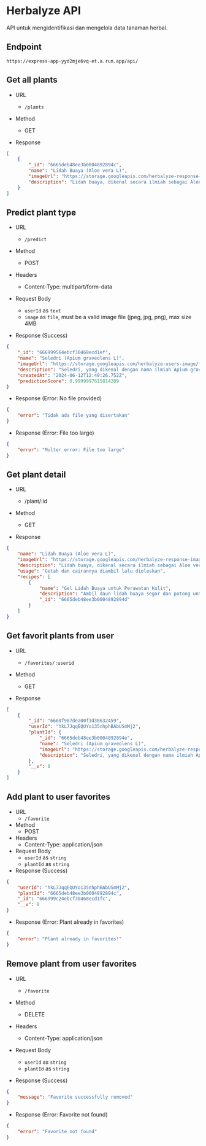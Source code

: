 # Herbalyze API
API untuk mengidentifikasi dan mengelola data tanaman herbal.

## Endpoint
```https://express-app-yyd2mje6vq-et.a.run.app/api/```

## Get all plants
- URL
  
  - ```/plants```
- Method
  
    - GET

- Response

```json
[
    {
        "_id": "6665deb48ee3b0004892894c",
        "name": "Lidah Buaya (Aloe vera L)",
        "imageUrl": "https://storage.googleapis.com/herbalyze-response-image/lidah-buaya.jpeg",
        "description": "Lidah buaya, dikenal secara ilmiah sebagai Aloe vera L., adalah tumbuhan sukulen yang telah dikenal dan digunakan selama ribuan tahun karena manfaat medis dan kecantikannya. Lidah buaya memiliki daun tebal dan berdaging yang menyimpan gel bening yang kaya akan nutrisi dan senyawa bioaktif."
    }
]
```

## Predict plant type
- URL

  - `/predict`
- Method

  - POST
- Headers

  - Content-Type: multipart/form-data
- Request Body

    - `userId` as `text`
    - `image` as `file`, must be a valid image file (jpeg, jpg, png), max size 4MB
- Response (Success)

```json
{
    "_id": "666999564ebcf30468ecd1ef",
    "name": "Seledri (Apium graveolens L)",
    "imageUrl": "https://storage.googleapis.com/herbalyze-users-image/fc91c986-49b1-4ca7-8aee-f4f95ee669fd.jpg",
    "description": "Seledri, yang dikenal dengan nama ilmiah Apium graveolens L., adalah tanaman herbal yang sering digunakan sebagai bahan makanan dan obat tradisional. Bagian dari keluarga Apiaceae, seledri dikenal karena aroma khasnya dan nilai nutrisinya yang tinggi.",
    "createdAt": "2024-06-12T12:49:26.752Z",
    "predictionScore": 0.9999997615814209
}
```
- Response (Error: No file provided)

```json
{
    "error": "Tidak ada file yang disertakan"
}
```
- Response (Error: File too large)

```json
{
    "error": "Multer error: File too large"
}
```

## Get plant detail
- URL
  - /plant/:id
- Method
  - GET

- Response

```json
{
    "name": "Lidah Buaya (Aloe vera L)",
    "imageUrl": "https://storage.googleapis.com/herbalyze-response-image/lidah-buaya.jpeg",
    "description": "Lidah buaya, dikenal secara ilmiah sebagai Aloe vera L., adalah tumbuhan sukulen yang telah dikenal dan digunakan selama ribuan tahun karena manfaat medis dan kecantikannya. Lidah buaya memiliki daun tebal dan berdaging yang menyimpan gel bening yang kaya akan nutrisi dan senyawa bioaktif.",
    "usage": "Getah dan cairannya diambil lalu dioleskan",
    "recipes": [
        {
            "name": "Gel Lidah Buaya untuk Perawatan Kulit",
            "description": "Ambil daun lidah buaya segar dan potong untuk mendapatkan gel bening di dalamnya. Kumpulkan gel dalam wadah bersih. Oleskan gel secara merata pada area kulit yang mengalami kemerahan atau peradangan. Biarkan selama 20-30 menit, lalu bilas dengan air bersih. Gunakan secara rutin untuk hasil terbaik.",
            "_id": "6665deb48ee3b0004892894d"
        }
    ]
}
```

## Get favorit plants from user
- URL

  - `/favorites/:userid`
- Method
  - GET

- Response

```json
[
    {
        "_id": "6668f987dea00f3d38632459",
        "userId": "hkL7JqqEQUYo135nhphBAbUSmMj2",
        "plantId": {
            "_id": "6665deb48ee3b0004892894e",
            "name": "Seledri (Apium graveolens L)",
            "imageUrl": "https://storage.googleapis.com/herbalyze-response-image/seledri.jpeg",
            "description": "Seledri, yang dikenal dengan nama ilmiah Apium graveolens L., adalah tanaman herbal yang sering digunakan sebagai bahan makanan dan obat tradisional. Bagian dari keluarga Apiaceae, seledri dikenal karena aroma khasnya dan nilai nutrisinya yang tinggi."
        },
        "__v": 0
    }
]
```
## Add plant to user favorites
- URL
  - `/favorite`
- Method
  - POST
- Headers
    - Content-Type: application/json
- Request Body
    - `userId` as `string`
    - `plantId` as `string`
- Response (Success)

```json
{
    "userId": "hkL7JqqEQUYo135nhphBAbUSmMj2",
    "plantId": "6665deb48ee3b0004892894c",
    "_id": "666999c24ebcf30468ecd1fc",
    "__v": 0
}
```
- Response (Error: Plant already in favorites)

```json
{
    "error": "Plant already in favorites!"
}
```

## Remove plant from user favorites
- URL
  - `/favorite`
- Method
  - DELETE
- Headers

    - Content-Type: application/json
- Request Body

    - `userId` as `string`
    - `plantId` as `string`

- Response (Success)

```json
{
    "message": "Favorite successfully removed"
}
```
- Response (Error: Favorite not found)

```json
{
    "error": "Favorite not found"
}
```
